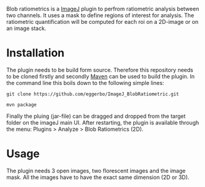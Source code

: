 Blob ratiometrics is a [ImageJ][ij-web] plugin to perfrom ratiometric analysis between two channels. It uses a mask to define regions of interest for analysis. The ratiometric quantification will be computed for each roi on a 2D-image or on an image stack.  

# Installation
The plugin needs to be build form source. Therefore this repository needs to be cloned firstly and secondly [Maven][mvn] can be used to build the plugin. In the command line this boils down to the following simple lines:

```
git clone https://github.com/eggerbo/ImageJ_BlobRatiometric.git

mvn package

```

Finally the pluing (jar-file) can be dragged and dropped from the target folder on the imageJ main UI. After restarting, the plugin is available through the menu: Plugins > Analyze > Blob Ratiometrics (2D).

# Usage
The plugin needs 3 open images, two florescent images and the image mask. All the images have to have the exact same dimension (2D or 3D).


[ij-web]: http://imagej.net/
[mvn]: https://maven.apache.org/